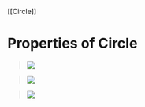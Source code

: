[[Circle]]
# Properties of Circle
>![](https://i.imgur.com/SU4sJKa.png)

>![](https://i.imgur.com/Mdut8Yq.png)

>![](https://i.imgur.com/XAfETY4.png)